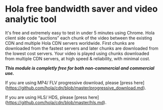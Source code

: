 # Hola free bandwidth saver and video analytic tool 

It's free and extremely easy to test in under 5 minutes using Chrome.
Hola client side code “auctions” each chunk of the video between the existing CDN and  multiple Hola CDN servers worldwide. First chunks are downloaded from the fastest servers and later chunks are downloaded from the lowest cost servers. 
Your video is played using chunks downloaded from multiple CDN servers, at high speed & reliability, with minimal cost. 

**_This module is completly free for both non-commercial and commercial use._**

If you are using MP4/ FLV progressive download, please [press here] (https://github.com/hola/cdn/blob/master/progressive_download.md).

If you are using HLS/ HDS, please [press here] (https://github.com/hola/cdn/blob/master/hls.md).
